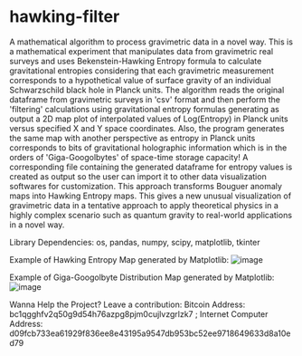 # hawking-filter
A mathematical algorithm to process gravimetric data in a novel way. This is a mathematical experiment that manipulates data from gravimetric real surveys and uses Bekenstein-Hawking Entropy formula to calculate gravitational entropies considering that each gravimetric measurement corresponds to a hypothetical value of surface gravity of an individual Schwarzschild black hole in Planck units. The algorithm reads the original dataframe from gravimetric surveys in 'csv' format and then perform the 'filtering' calculations using gravitational entropy formulas generating as output a 2D map plot of interpolated values of Log(Entropy) in Planck units versus specified X and Y space coordinates. Also, the program generates the same map with another perspective as entropy in Planck units corresponds to bits of gravitational holographic information which is in the orders of 'Giga-Googolbytes' of space-time storage capacity! A corresponding file containing the generated dataframe for entropy values is created as output so the user can import it to other data visualization softwares for customization. This approach transforms Bouguer anomaly maps into Hawking Entropy maps. This gives a new unusual visualization of gravimetric data in a tentative approach to apply theoretical physics in a highly complex scenario such as quantum gravity to real-world applications in a novel way.

Library Dependencies: os, pandas, numpy, scipy, matplotlib, tkinter

Example of Hawking Entropy Map generated by Matplotlib:
![image](https://github.com/user-attachments/assets/e59f312d-e095-4c09-9240-f1155a73d160)

Example of Giga-Googolbyte Distribution Map generated by Matplotlib:
![image](https://github.com/user-attachments/assets/aa7446bc-d784-4ddb-98e6-c663620ca6ef)

Wanna Help the Project? Leave a contribution:
Bitcoin Address: bc1qgghfv2q50g9d54h76azpg8pjm0cujlvzgrlzk7 ; 
Internet Computer Address: d09fcb733ea61929f836ee8e43195a9547db953bc52ee9718649633d8a10ed79
